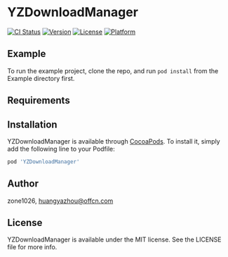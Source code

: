 # YZDownloadManager

[![CI Status](https://img.shields.io/travis/zone1026/YZDownloadManager.svg?style=flat)](https://travis-ci.org/zone1026/YZDownloadManager)
[![Version](https://img.shields.io/cocoapods/v/YZDownloadManager.svg?style=flat)](https://cocoapods.org/pods/YZDownloadManager)
[![License](https://img.shields.io/cocoapods/l/YZDownloadManager.svg?style=flat)](https://cocoapods.org/pods/YZDownloadManager)
[![Platform](https://img.shields.io/cocoapods/p/YZDownloadManager.svg?style=flat)](https://cocoapods.org/pods/YZDownloadManager)

## Example

To run the example project, clone the repo, and run `pod install` from the Example directory first.

## Requirements

## Installation

YZDownloadManager is available through [CocoaPods](https://cocoapods.org). To install
it, simply add the following line to your Podfile:

```ruby
pod 'YZDownloadManager'
```

## Author

zone1026, huangyazhou@offcn.com

## License

YZDownloadManager is available under the MIT license. See the LICENSE file for more info.
